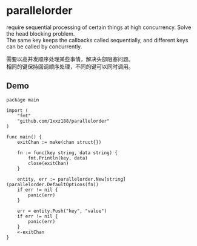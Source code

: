 # parallelorder
require sequential processing of certain things at high concurrency. Solve the head blocking problem.<br>
The same key keeps the callbacks called sequentially, and different keys can be called by concurrently.<br>

需要以高并发顺序处理某些事情，解决头部阻塞问题。<br>
相同的键保持回调顺序处理，不同的键可以同时调用。<br>

## Demo
```
package main

import (
	"fmt"
	"github.com/1xxz188/parallelorder"
)

func main() {
	exitChan := make(chan struct{})

	fn := func(key string, data string) {
		fmt.Println(key, data)
		close(exitChan)
	}

	entity, err := parallelorder.New[string](parallelorder.DefaultOptions(fn))
	if err != nil {
		panic(err)
	}

	err = entity.Push("key", "value")
	if err != nil {
		panic(err)
	}
	<-exitChan
}
```
